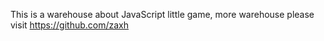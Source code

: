 This is a warehouse about JavaScript little game, more warehouse please visit https://github.com/zaxh
